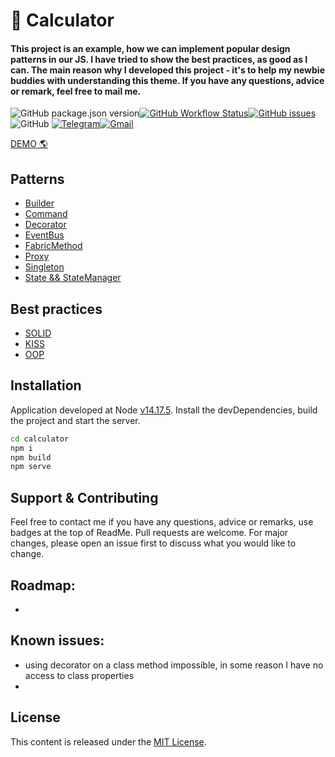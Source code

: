 # 🥷 **Calculator**

#### This project is an example, how we can implement popular design patterns in our JS. I have tried to show the best practices,  as good as I can. The main reason why I developed this project - it's to help my newbie buddies with understanding this theme. If you have any questions, advice or remark, feel free to mail me.

![GitHub package.json version](https://img.shields.io/github/package-json/v/sliepchenko/calculator?style=for-the-badge)[![GitHub Workflow Status](https://img.shields.io/github/workflow/status/sliepchenko/calculator/Node.js%20CI?style=for-the-badge)](https://sliepchenko.github.io/calculator/$tests)[![GitHub issues](https://img.shields.io/github/issues/sliepchenko/calculator?style=for-the-badge)](https://github.com/sliepchenko/calculator/issues)![GitHub](https://img.shields.io/github/license/sliepchenko/calculator?style=for-the-badge)
[![Telegram](https://img.shields.io/badge/Telegram-2CA5E0?style=for-the-badge&logo=telegram&logoColor=white)](https://t.me/CyberDudeUA)[![Gmail](https://img.shields.io/badge/Gmail-D14836?style=for-the-badge&logo=gmail&logoColor=white)](mailto:slepchenko.nicholas@gmail.com)

[DEMO 🌎](https://sliepchenko.github.io/calculator/)

## Patterns
- [Builder](https://refactoring.guru/design-patterns/builder)
- [Command](https://refactoring.guru/design-patterns/command)
- [Decorator](https://refactoring.guru/design-patterns/decorator)
- [EventBus](https://medium.com/elixirlabs/event-bus-implementation-s-d2854a9fafd5)
- [FabricMethod](https://refactoring.guru/design-patterns/factory-method)
- [Proxy](https://refactoring.guru/design-patterns/proxy)
- [Singleton](https://refactoring.guru/design-patterns/singleton)
- [State && StateManager](https://refactoring.guru/design-patterns/state)

## Best practices
- [SOLID](https://en.wikipedia.org/wiki/SOLID)
- [KISS](https://en.wikipedia.org/wiki/KISS_principle)
- [OOP](https://en.wikipedia.org/wiki/Object-oriented_programming)

## Installation
Application developed at Node [v14.17.5](https://nodejs.org/en/blog/release/v14.17.5/).
Install the devDependencies, build the project and start the server.

```sh
cd calculator
npm i
npm build
npm serve
```

## Support & Contributing
Feel free to contact me if you have any questions, advice or remarks, use badges at the top of ReadMe.
Pull requests are welcome. For major changes, please open an issue first to discuss what you would like to change.

## Roadmap:
-

## Known issues:
- using decorator on a class method impossible, in some reason I have no access to class properties
-

## License
This content is released under the [MIT License](http://opensource.org/licenses/MIT).
